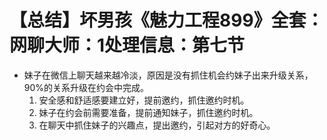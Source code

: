# 【总结】坏男孩《魅力工程899》全套：网聊大师：1处理信息：第七节

-   妹子在微信上聊天越来越冷淡，原因是没有抓住机会约妹子出来升级关系，90%的关系升级在约会中完成。
    1.  安全感和舒适感要建立好，提前邀约，抓住邀约时机。
    2.  妹子在约会前需要准备，提前通知妹子，抓住邀约时机。
    3.  在聊天中抓住妹子的兴趣点，提出邀约，引起对方的好奇心。